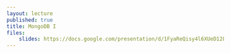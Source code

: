 ```yaml
---
layout: lecture
published: true
title: MongoDB I
files:
    slides: https://docs.google.com/presentation/d/1FyaReQisy4l6XUeD12LAtUO1k5wt3hQPCvNji3-M6PU/edit?usp=sharing
---
```


